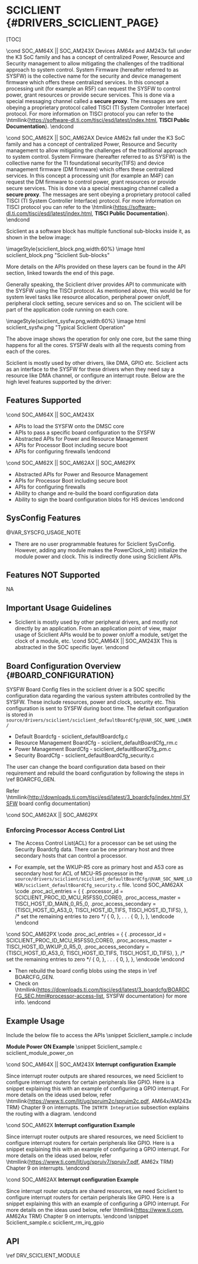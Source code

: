 # SCICLIENT {#DRIVERS_SCICLIENT_PAGE}

[TOC]

\cond SOC_AM64X || SOC_AM243X
Devices AM64x and AM243x fall under the K3 SoC family and has a concept of centralized Power, Resource and Security management to allow mitigating the challenges of the traditional approach to system control. System Firmware (hereafter referred to as SYSFW) is the collective name for the security and device management firmware which offers these centralized services. In this concept a processing unit (for example an R5F) can request the SYSFW to control power, grant resources or provide secure services. This is done via a special messaging channel called a **secure proxy**. The messages are sent obeying a proprietary protocol called TISCI (TI System Controller Interface) protocol. For more information on TISCI protocol you can refer to the \htmllink{https://software-dl.ti.com/tisci/esd/latest/index.html, **TISCI Public Documentation**}.
\endcond

\cond SOC_AM62X || SOC_AM62AX
Device AM62x fall under the K3 SoC family and has a concept of centralized Power, Resource and Security management to allow mitigating the challenges of the traditional approach to system control. System Firmware (hereafter referred to as SYSFW) is the collective name for the TI foundational security(TIFS) and device management firmware (DM firmware) which offers these centralized services. In this concept a processing unit (for example an M4F) can request the DM firmware to control power, grant resources or provide secure services. This is done via a special messaging channel called a **secure proxy**. The messages are sent obeying a proprietary protocol called TISCI (TI System Controller Interface) protocol. For more information on TISCI protocol you can refer to the \htmllink{https://software-dl.ti.com/tisci/esd/latest/index.html, **TISCI Public Documentation**}.
\endcond

Sciclient as a software block has multiple functional sub-blocks inside it, as shown in the below image:

\imageStyle{sciclient_block.png,width:60%}
\image html sciclient_block.png "Sciclient Sub-blocks"

More details on the APIs provided on these layers can be found in the API section, linked towards the end of this page.

Generally speaking, the Sciclient driver provides API to communicate with the SYSFW using the TISCI protocol. As mentioned above, this would be for system level tasks like resource allocation, peripheral power on/off, peripheral clock setting, secure services and so on. The sciclient will be part of the application code running on each core.

\imageStyle{sciclient_sysfw.png,width:60%}
\image html sciclient_sysfw.png "Typical Sciclient Operation"

The above image shows the operation for only one core, but the same thing happens for all the cores. SYSFW deals with all the requests coming from each of the cores.

Sciclient is mostly used by other drivers, like DMA, GPIO etc. Sciclient acts as an interface to the SYSFW for these drivers when they need say a resource like DMA channel, or configure an interrupt route. Below are the high level features supported by the driver:

## Features Supported

\cond SOC_AM64X || SOC_AM243X
- APIs to load the SYSFW onto the DMSC core
- APIs to pass a specific board configuration to the SYSFW
- Abstracted APIs for Power and Resource Management
- APIs for Processor Boot including secure boot
- APIs for configuring firewalls
\endcond

\cond SOC_AM62X || SOC_AM62AX || SOC_AM62PX
- Abstracted APIs for Power and Resource Management
- APIs for Processor Boot including secure boot
- APIs for configuring firewalls
- Ability to change and re-build the board configuration data
- Ability to sign the board configuration blobs for HS devices
\endcond

## SysConfig Features

@VAR_SYSCFG_USAGE_NOTE

- There are no user programmable features for Sciclient SysConfig. However, adding any module makes the PowerClock_init() initialize the module power and clock. This is indirectly done using Sciclient APIs.

## Features NOT Supported

NA

## Important Usage Guidelines

- Sciclient is mostly used by other peripheral drivers, and mostly not directly by an application. From an application point of view, major usage of Sciclient APIs would be to power on/off a module, set/get the clock of a module, etc.
\cond SOC_AM64X || SOC_AM243X
This is abstracted in the SOC specific layer.
\endcond

## Board Configuration Overview {#BOARD_CONFIGURATION}

SYSFW Board Config files in the sciclient driver is a SOC specific configuration data regarding the various system attributes
controlled by the SYSFW. These include resources, power and clock, security etc. This configuration is sent to SYSFW during boot
time. The default configuration is stored in `source/drivers/sciclient/sciclient_defaultBoardCfg/@VAR_SOC_NAME_LOWER/`

- Default Boardcfg - sciclient_defaultBoardcfg.c
- Resource Management BoardCfg - sciclient_defaultBoardCfg_rm.c
- Power Management BoardCfg - sciclient_defaultBoardCfg_pm.c
- Security BoardCfg - sciclient_defaultBoardCfg_security.c

The user can change the board configuration data based on their requirement and rebuild the board configuration by following
the steps in \ref BOARCFG_GEN.

Refer \htmllink{http://downloads.ti.com/tisci/esd/latest/3_boardcfg/index.html,SYSFW board config documentation}

\cond SOC_AM62AX || SOC_AM62PX
### Enforcing Processor Access Control List

- The Access Control List(ACL) for a processor can be set using the Security Boardcfg data. There can be one primary
host and three secondary hosts that can control a processor.

- For example, set the WKUP-R5 core as primary host and A53 core as secondary host for ACL of MCU-R5 processor
in the `source/drivers/sciclient/sciclient_defaultBoardCfg/@VAR_SOC_NAME_LOWER/sciclient_defaultBoardCfg_security.c` file.
\cond SOC_AM62AX
\code
    .proc_acl_entries = {
        {
            .processor_id = SCICLIENT_PROC_ID_MCU_R5FSS0_CORE0,
            .proc_access_master = TISCI_HOST_ID_MAIN_0_R5_0,
            .proc_access_secondary = {TISCI_HOST_ID_A53_0, TISCI_HOST_ID_TIFS, TISCI_HOST_ID_TIFS},
        },
        /* set the remaining entries to zero */
        {
            0,
        },
        .
        .
        .
        {
            0,
        },
    },
\endcode
\endcond

\cond SOC_AM62PX
\code
    .proc_acl_entries = {
        {
            .processor_id = SCICLIENT_PROC_ID_MCU_R5FSS0_CORE0,
            .proc_access_master = TISCI_HOST_ID_WKUP_0_R5_0,
            .proc_access_secondary = {TISCI_HOST_ID_A53_0, TISCI_HOST_ID_TIFS, TISCI_HOST_ID_TIFS},
        },
        /* set the remaining entries to zero */
        {
            0,
        },
        .
        .
        .
        {
            0,
        },
    },
\endcode
\endcond

- Then rebuild the board config blobs using the steps in \ref BOARCFG_GEN.
- Check on \htmllink{https://downloads.ti.com/tisci/esd/latest/3_boardcfg/BOARDCFG_SEC.html#processor-access-list,
SYSFW documentation} for more info.
\endcond

## Example Usage

Include the below file to access the APIs
\snippet Sciclient_sample.c include

**Module Power ON Example**
\snippet Sciclient_sample.c sciclient_module_power_on

\cond SOC_AM64X || SOC_AM243X
**Interrupt configuration Example**

Since interrupt router outputs are shared resources, we need Sciclient to configure interrupt routers for certain peripherals like GPIO.
Here is a snippet explaining this with an example of configuring a GPIO interrupt. For more details on the ideas used below, refer \htmllink{https://www.ti.com/lit/ug/spruim2c/spruim2c.pdf, AM64x/AM243x TRM} Chapter 9 on interrupts. The `INTRTR Integration` subsection explains the routing with a diagram.
\endcond

\cond SOC_AM62X
**Interrupt configuration Example**

Since interrupt router outputs are shared resources, we need Sciclient to configure interrupt routers for certain peripherals like GPIO.
Here is a snippet explaining this with an example of configuring a GPIO interrupt. For more details on the ideas used below, refer \htmllink{https://www.ti.com/lit/ug/spruiv7/spruiv7.pdf, AM62x TRM} Chapter 9 on interrupts.
\endcond


\cond SOC_AM62AX
**Interrupt configuration Example**

Since interrupt router outputs are shared resources, we need Sciclient to configure interrupt routers for certain peripherals like GPIO.
Here is a snippet explaining this with an example of configuring a GPIO interrupt. For more details on the ideas used below, refer \htmllink{https://www.ti.com, AM62Ax TRM} Chapter 9 on interrupts.
\endcond
\snippet Sciclient_sample.c sciclient_rm_irq_gpio

## API

\ref DRV_SCICLIENT_MODULE
